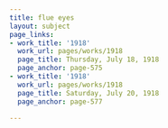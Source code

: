 ```yaml
---
title: flue eyes
layout: subject
page_links:
- work_title: '1918'
  work_url: pages/works/1918
  page_title: Thursday, July 18, 1918
  page_anchor: page-575
- work_title: '1918'
  work_url: pages/works/1918
  page_title: Saturday, July 20, 1918
  page_anchor: page-577

---
```

